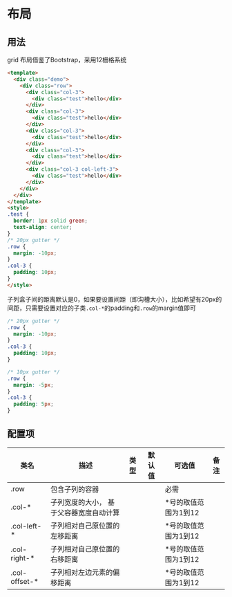 # 布局

## 用法

grid 布局借鉴了Bootstrap，采用12栅格系统

```html
<template>
  <div class="demo">
    <div class="row">
      <div class="col-3">
        <div class="test">hello</div>
      </div>
      <div class="col-3">
        <div class="test">hello</div>
      </div>
      <div class="col-3">
        <div class="test">hello</div>
      </div>
      <div class="col-3">
        <div class="test">hello</div>
      </div>
      <div class="col-3 col-left-3">
        <div class="test">hello</div>
      </div>
    </div>
  </div>
</template>
<style>
.test {
  border: 1px solid green;
  text-align: center;
}
/* 20px gutter */
.row {
  margin: -10px;
}
.col-3 {
  padding: 10px;
}
</style>
```

子列盒子间的距离默认是0，如果要设置间距（即沟槽大小），比如希望有20px的间距，只需要设置对应的子类`.col-*`的padding和`.row`的margin值即可

```css
/* 20px gutter */
.row {
  margin: -10px;
}
.col-3 {
  padding: 10px;
}

/* 10px gutter */
.row {
  margin: -5px;
}
.col-3 {
  padding: 5px;
}
```

## 配置项

| 类名 | 描述 | 类型 | 默认值 | 可选值 | 备注 |
|------|-----|------|--------|-------| ---- |
| .row  | 包含子列的容器 |  |  | 必需 |
| .col-*  | 子列宽度的大小， 基于父容器宽度自动计算|  |  | *号的取值范围为1到12 |
| .col-left-* | 子列相对自己原位置的左移距离 | | | *号的取值范围为1到12 |
| .col-right-* | 子列相对自己原位置的右移距离 | | | *号的取值范围为1到12 |
| .col-offset-* | 子列相对左边元素的偏移距离 | | | *号的取值范围为1到12 |